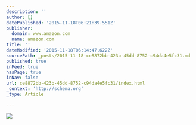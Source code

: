 ```yaml
---
description: ''
author: []
datePublished: '2015-11-18T06:21:39.551Z'
publisher:
  domain: www.amazon.com
  name: amazon.com
title: ''
dateModified: '2015-11-18T06:14:47.622Z'
sourcePath: _posts/2015-11-18-ce8872bb-423b-45dd-8752-c94da4e5fc31.md
published: true
inFeed: true
hasPage: true
inNav: false
url: ce8872bb-423b-45dd-8752-c94da4e5fc31/index.html
_context: 'http://schema.org'
_type: Article

---
```

![](https://content-na.drive.amazonaws.com/cdproxy/templink/eheZyDcmng18bhcuQjeyQ-cP8z5TeZ5Rbcq4IMemcCELAYspN/alt/thumb?viewBox=1795)
